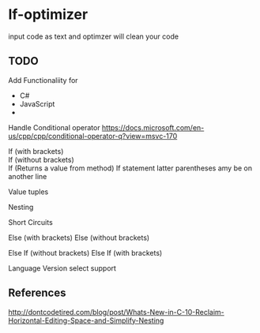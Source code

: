 # If-optimizer
input code as text and optimzer will clean your code

## TODO

Add Functionaliity for
- C#
- JavaScript
- 
Handle Conditional operator
https://docs.microsoft.com/en-us/cpp/cpp/conditional-operator-q?view=msvc-170

If (with brackets)  
If (without brackets)  
If (Returns a value from method) 
If statement latter parentheses amy be on another line

Value tuples

Nesting

Short Circuits

Else (with brackets)
Else (without brackets)

Else If (without brackets)
Else If (with brackets)

Language Version select support

## References

http://dontcodetired.com/blog/post/Whats-New-in-C-10-Reclaim-Horizontal-Editing-Space-and-Simplify-Nesting
